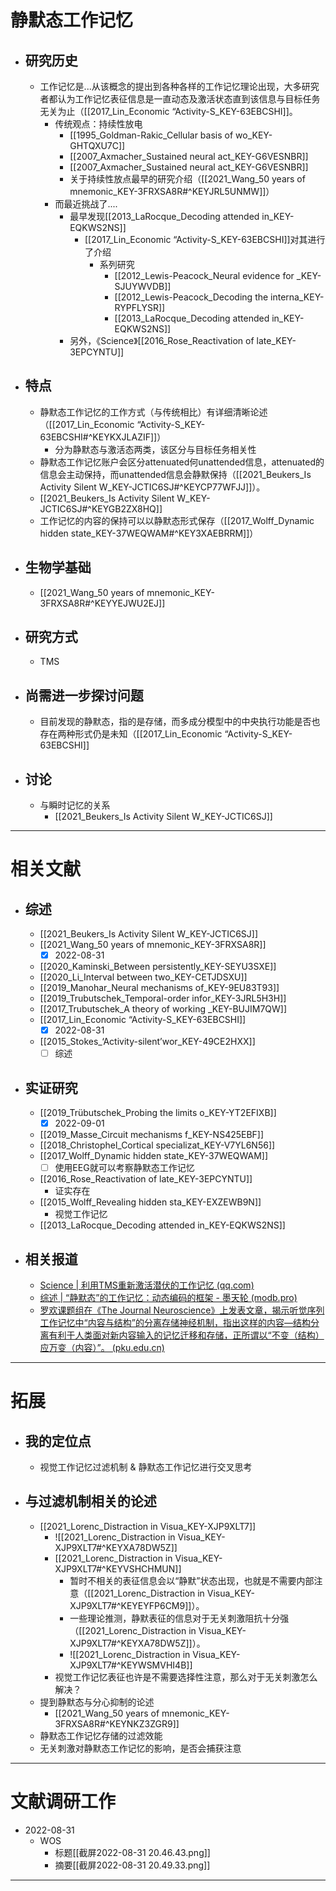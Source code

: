 # 静默态工作记忆
- ## 研究历史
	- 工作记忆是...从该概念的提出到各种各样的工作记忆理论出现，大多研究者都认为工作记忆表征信息是一直动态及激活状态直到该信息与目标任务无关为止（[[2017_Lin_Economic “Activity-S_KEY-63EBCSHI]]。
		- 传统观点：持续性放电
			- [[1995_Goldman-Rakic_Cellular basis of wo_KEY-GHTQXU7C]]
			- [[2007_Axmacher_Sustained neural act_KEY-G6VESNBR]]
			- [[2007_Axmacher_Sustained neural act_KEY-G6VESNBR]]
			- 关于持续性放点最早的研究介绍（[[2021_Wang_50 years of mnemonic_KEY-3FRXSA8R#^KEYJRL5UNMW]]）
		- 而最近挑战了....
			- 最早发现[[2013_LaRocque_Decoding attended in_KEY-EQKWS2NS]]
				- [[2017_Lin_Economic “Activity-S_KEY-63EBCSHI]]对其进行了介绍
					- 系列研究
						- [[2012_Lewis-Peacock_Neural evidence for _KEY-SJUYWVDB]]
						- [[2012_Lewis-Peacock_Decoding the interna_KEY-RYPFLYSR]]
						- [[2013_LaRocque_Decoding attended in_KEY-EQKWS2NS]]
			- 另外，《Science》[[2016_Rose_Reactivation of late_KEY-3EPCYNTU]]
- ## 特点
	- 静默态工作记忆的工作方式（与传统相比）有详细清晰论述（[[2017_Lin_Economic “Activity-S_KEY-63EBCSHI#^KEYKXJLAZIF]]）
		- 分为静默态与激活态两类，该区分与目标任务相关性
	- 静默态工作记忆账户会区分attenuated何unattended信息，attenuated的信息会主动保持，而unattended信息会静默保持（[[2021_Beukers_Is Activity Silent W_KEY-JCTIC6SJ#^KEYCP77WFJJ]]）。
	- [[2021_Beukers_Is Activity Silent W_KEY-JCTIC6SJ#^KEYGB2ZX8HQ]]
	- 工作记忆的内容的保持可以以静默态形式保存（[[2017_Wolff_Dynamic hidden state_KEY-37WEQWAM#^KEY3XAEBRRM]]）
- ## 生物学基础
	- [[2021_Wang_50 years of mnemonic_KEY-3FRXSA8R#^KEYYEJWU2EJ]]
- ## 研究方式
	- TMS
- ## 尚需进一步探讨问题
	- 目前发现的静默态，指的是存储，而多成分模型中的中央执行功能是否也存在两种形式仍是未知（[[2017_Lin_Economic “Activity-S_KEY-63EBCSHI]]
- ## 讨论
	- 与瞬时记忆的关系
		- [[2021_Beukers_Is Activity Silent W_KEY-JCTIC6SJ]]

----
# 相关文献
- ## 综述
	- [[2021_Beukers_Is Activity Silent W_KEY-JCTIC6SJ]]
	- [[2021_Wang_50 years of mnemonic_KEY-3FRXSA8R]]
		- [x] 2022-08-31
	- [[2020_Kaminski_Between persistently_KEY-SEYU3SXE]]
	- [[2020_Li_Interval between two_KEY-CETJDSXU]]
	- [[2019_Manohar_Neural mechanisms of_KEY-9EU83T93]]
	- [[2019_Trubutschek_Temporal-order infor_KEY-3JRL5H3H]]
	- [[2017_Trubutschek_A theory of working _KEY-BUJIM7QW]]
	- [[2017_Lin_Economic “Activity-S_KEY-63EBCSHI]]
		- [x] 2022-08-31
	- [[2015_Stokes_‘Activity-silent’wor_KEY-49CE2HXX]]
		- [ ] 综述
- ## 实证研究
	- [[2019_Trübutschek_Probing the limits o_KEY-YT2EFIXB]]
		- [x] 2022-09-01
	- [[2019_Masse_Circuit mechanisms f_KEY-NS425EBF]]
	- [[2018_Christophel_Cortical specializat_KEY-V7YL6N56]]
	- [[2017_Wolff_Dynamic hidden state_KEY-37WEQWAM]]
		- [ ] 使用EEG就可以考察静默态工作记忆
	- [[2016_Rose_Reactivation of late_KEY-3EPCYNTU]]
		- 证实存在
	- [[2015_Wolff_Revealing hidden sta_KEY-EXZEWB9N]]
		- 视觉工作记忆
	- [[2013_LaRocque_Decoding attended in_KEY-EQKWS2NS]]
- ## 相关报道
	- [Science | 利用TMS重新激活潜伏的工作记忆 (qq.com)](https://mp.weixin.qq.com/s/inlOTZxLDZu2DZu69lZHkw)
	- [综述 | “静默态”的工作记忆：动态编码的框架 - 墨天轮 (modb.pro)](https://www.modb.pro/db/175868#:~:text=%E6%8C%89%EF%BC%9A%E4%BB%8B%E7%BB%8D%E4%B8%80%E7%AF%87Mark%20Stokes%E5%85%B3%E4%BA%8E%E5%89%8D%E9%A2%9D%E5%8F%B6%E2%80%9C%E9%9D%99%E9%BB%98%E6%80%81%E5%B7%A5%E4%BD%9C%E8%AE%B0%E5%BF%86%E2%80%9D%EF%BC%88%22activity-silent%20working%20memory%EF%BC%89%E7%9A%84%E7%BB%8F%E5%85%B8%E7%BB%BC%E8%BF%B0%E3%80%82%20%E5%B7%A5%E4%BD%9C%E8%AE%B0%E5%BF%86%E7%9A%84%E7%BB%B4%E6%8C%81%E4%B8%80%E7%9B%B4%E4%BB%A5%E6%9D%A5%E8%A2%AB%E8%AE%A4%E4%B8%BA%E6%98%AF%E4%BE%9D%E8%B5%96%E4%BA%8E%E7%A8%B3%E5%AE%9A%E3%80%81%E6%8C%81%E7%BB%AD%E6%80%A7%E7%9A%84%E7%A5%9E%E7%BB%8F%E6%B4%BB%E5%8A%A8%E6%A8%A1%E5%BC%8F%EF%BC%8C%E4%BD%86%E8%B6%8A%E6%9D%A5%E8%B6%8A%E5%A4%9A%E7%9A%84%E8%AF%81%E6%8D%AE%E8%A1%A8%E6%98%8E%EF%BC%8C%E5%B7%A5%E4%BD%9C%E8%AE%B0%E5%BF%86%E7%BB%B4%E6%8C%81%E8%BF%87%E7%A8%8B%E5%B9%B6%E4%B8%8D%E6%80%BB%E6%98%AF%E4%BC%B4%E9%9A%8F%E8%BF%99%E7%A7%8D%E6%8C%81%E7%BB%AD%E6%80%A7%E7%9A%84%E5%BB%B6%E8%BF%9F%E6%B4%BB%E5%8A%A8%EF%BC%88persistent%20delay%20activity%EF%BC%89%EF%BC%8C%E5%8F%8D%E8%80%8C%E5%8F%AF%E8%83%BD%E6%98%AF%E9%AB%98%E5%BA%A6%E5%8A%A8%E6%80%81%E5%8F%98%E5%8C%96%E7%9A%84%EF%BC%8C%E6%9C%AC%E6%96%87%E4%B8%BB%E8%A6%81%E5%B0%B1%E9%98%90%E8%BF%B0%E4%BA%86%E5%B7%A5%E4%BD%9C%E8%AE%B0%E5%BF%86%E7%9A%84%E5%8A%A8%E6%80%81%E7%BC%96%E7%A0%81%E6%A1%86%E6%9E%B6%EF%BC%88dynamic,codig%20franework%20for%20WM%EF%BC%89%E3%80%82%20%E5%89%8D%E9%A2%9D%E5%8F%B6%EF%BC%88PFC%EF%BC%89%E5%AF%B9%E4%BA%8E%E5%B7%A5%E4%BD%9C%E8%AE%B0%E5%BF%86%EF%BC%88working%20memory%3B%20WM%EF%BC%89%E5%85%B7%E6%9C%89%E9%87%8D%E8%A6%81%E4%BD%9C%E7%94%A8%EF%BC%8C%E8%BF%99%E5%B7%B2%E7%BB%8F%E6%98%AF%E5%AD%A6%E7%95%8C%E7%9A%84%E5%85%B1%E8%AF%86%E3%80%82)
	- [罗欢课题组在《The Journal Neuroscience》上发表文章，揭示听觉序列工作记忆中“内容与结构”的分离存储神经机制，指出这样的内容—结构分离有利于人类面对新内容输入的记忆迁移和存储，正所谓以“不变（结构）应万变（内容）”。 (pku.edu.cn)](https://mgv.pku.edu.cn/kxyj/kxjz/355545.htm)

----
# 拓展
- ## 我的定位点
	- 视觉工作记忆过滤机制  & 静默态工作记忆进行交叉思考
- ## 与过滤机制相关的论述
	- [[2021_Lorenc_Distraction in Visua_KEY-XJP9XLT7]]
		- ![[2021_Lorenc_Distraction in Visua_KEY-XJP9XLT7#^KEYXA78DW5Z]]
		- [[2021_Lorenc_Distraction in Visua_KEY-XJP9XLT7#^KEYVSHCHMUN]]
			- 暂时不相关的表征信息会以“静默”状态出现，也就是不需要内部注意（[[2021_Lorenc_Distraction in Visua_KEY-XJP9XLT7#^KEYEYFP6CM9]]）。
			- 一些理论推测，静默表征的信息对于无关刺激阻抗十分强（[[2021_Lorenc_Distraction in Visua_KEY-XJP9XLT7#^KEYXA78DW5Z]]）。
			- ![[2021_Lorenc_Distraction in Visua_KEY-XJP9XLT7#^KEYWSMVHI4B]]
		- 视觉工作记忆表征也许是不需要选择性注意，那么对于无关刺激怎么解决？
	- 提到静默态与分心抑制的论述
		- [[2021_Wang_50 years of mnemonic_KEY-3FRXSA8R#^KEYNKZ3ZGR9]]
	- 静默态工作记忆存储的过滤效能
	- 无关刺激对静默态工作记忆的影响，是否会捕获注意
---

# 文献调研工作
- 2022-08-31
	- WOS
		- 标题[[截屏2022-08-31 20.46.43.png]]
		- 摘要[[截屏2022-08-31 20.49.33.png]]

----